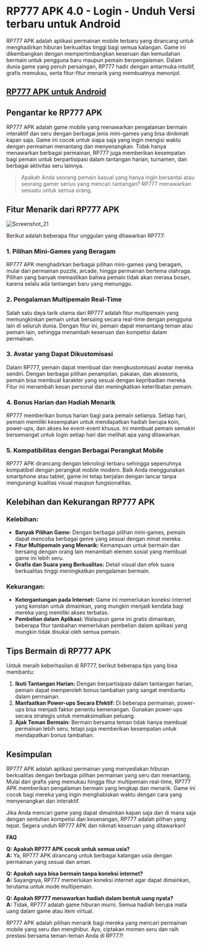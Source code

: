 # RP777 APK 4.0 - Login - Unduh Versi terbaru untuk Android

RP777 APK adalah aplikasi permainan mobile terbaru yang dirancang untuk menghadirkan hiburan berkualitas tinggi bagi semua kalangan. Game ini dikembangkan dengan mempertimbangkan keseruan dan kemudahan bermain untuk pengguna baru maupun pemain berpengalaman. Dalam dunia game yang penuh persaingan, RP777 hadir dengan antarmuka intuitif, grafis memukau, serta fitur-fitur menarik yang membuatnya menonjol.

## [RP777 APK untuk Android](https://apktodo.net/rp777-slot/)

## **Pengantar ke RP777 APK**

RP777 APK adalah game mobile yang menawarkan pengalaman bermain interaktif dan seru dengan berbagai jenis mini-games yang bisa dinikmati kapan saja. Game ini cocok untuk siapa saja yang ingin mengisi waktu dengan permainan menantang dan menyenangkan. Tidak hanya menawarkan berbagai permainan, RP777 juga memberikan kesempatan bagi pemain untuk berpartisipasi dalam tantangan harian, turnamen, dan berbagai aktivitas seru lainnya.

> Apakah Anda seorang pemain kasual yang hanya ingin bersantai atau seorang gamer serius yang mencari tantangan? RP777 menawarkan sesuatu untuk semua orang.

## **Fitur Menarik dari RP777 APK**

![Screenshot_21](https://github.com/user-attachments/assets/9a36247f-dea5-4073-8516-0a3452de7a18)

Berikut adalah beberapa fitur unggulan yang ditawarkan RP777:

### 1. **Pilihan Mini-Games yang Beragam**
RP777 APK menghadirkan berbagai pilihan mini-games yang beragam, mulai dari permainan puzzle, arcade, hingga permainan bertema olahraga. Pilihan yang banyak memastikan bahwa pemain tidak akan merasa bosan, karena selalu ada tantangan baru yang menunggu.

### 2. **Pengalaman Multipemain Real-Time**
Salah satu daya tarik utama dari RP777 adalah fitur multipemain yang memungkinkan pemain untuk bersaing secara real-time dengan pengguna lain di seluruh dunia. Dengan fitur ini, pemain dapat menantang teman atau pemain lain, sehingga menambah keseruan dan kompetisi dalam permainan.

### 3. **Avatar yang Dapat Dikustomisasi**
Dalam RP777, pemain dapat membuat dan mengkustomisasi avatar mereka sendiri. Dengan berbagai pilihan penampilan, pakaian, dan aksesoris, pemain bisa membuat karakter yang sesuai dengan kepribadian mereka. Fitur ini menambah kesan personal dan meningkatkan keterlibatan pemain.

### 4. **Bonus Harian dan Hadiah Menarik**
RP777 memberikan bonus harian bagi para pemain setianya. Setiap hari, pemain memiliki kesempatan untuk mendapatkan hadiah berupa koin, power-ups, dan akses ke event-event khusus. Ini membuat pemain semakin bersemangat untuk login setiap hari dan melihat apa yang ditawarkan.

### 5. **Kompatibilitas dengan Berbagai Perangkat Mobile**
RP777 APK dirancang dengan teknologi terbaru sehingga sepenuhnya kompatibel dengan perangkat mobile modern. Baik Anda menggunakan smartphone atau tablet, game ini tetap berjalan dengan lancar tanpa mengurangi kualitas visual maupun fungsionalitas.

## **Kelebihan dan Kekurangan RP777 APK**

### **Kelebihan:**
- **Banyak Pilihan Game:** Dengan berbagai pilihan mini-games, pemain dapat mencoba berbagai genre yang sesuai dengan minat mereka.
- **Fitur Multipemain yang Menarik:** Kemampuan untuk bermain dan bersaing dengan orang lain menambah elemen sosial yang membuat game ini lebih seru.
- **Grafis dan Suara yang Berkualitas:** Detail visual dan efek suara berkualitas tinggi meningkatkan pengalaman bermain.

### **Kekurangan:**
- **Ketergantungan pada Internet:** Game ini memerlukan koneksi internet yang konstan untuk dimainkan, yang mungkin menjadi kendala bagi mereka yang memiliki akses terbatas.
- **Pembelian dalam Aplikasi:** Walaupun game ini gratis dimainkan, beberapa fitur tambahan memerlukan pembelian dalam aplikasi yang mungkin tidak disukai oleh semua pemain.

## **Tips Bermain di RP777 APK**

Untuk meraih keberhasilan di RP777, berikut beberapa tips yang bisa membantu:

1. **Ikuti Tantangan Harian:** Dengan berpartisipasi dalam tantangan harian, pemain dapat memperoleh bonus tambahan yang sangat membantu dalam permainan.
2. **Manfaatkan Power-ups Secara Efektif:** Di beberapa permainan, power-ups bisa menjadi faktor penentu kemenangan. Gunakan power-ups secara strategis untuk memaksimalkan peluang.
3. **Ajak Teman Bermain:** Bermain bersama teman tidak hanya membuat permainan lebih seru, tetapi juga memberikan kesempatan untuk mendapatkan bonus tambahan.

## **Kesimpulan**

RP777 APK adalah aplikasi permainan yang menyediakan hiburan berkualitas dengan berbagai pilihan permainan yang seru dan menantang. Mulai dari grafis yang memukau hingga fitur multipemain real-time, RP777 APK memberikan pengalaman bermain yang lengkap dan menarik. Game ini cocok bagi mereka yang ingin menghabiskan waktu dengan cara yang menyenangkan dan interaktif.

Jika Anda mencari game yang dapat dimainkan kapan saja dan di mana saja dengan sentuhan kompetisi dan kesenangan, RP777 adalah pilihan yang tepat. Segera unduh RP777 APK dan nikmati keseruan yang ditawarkan!

**FAQ**

**Q: Apakah RP777 APK cocok untuk semua usia?**  
**A:** Ya, RP777 APK dirancang untuk berbagai kalangan usia dengan permainan yang sesuai dan aman.

**Q: Apakah saya bisa bermain tanpa koneksi internet?**  
**A:** Sayangnya, RP777 memerlukan koneksi internet agar dapat dimainkan, terutama untuk mode multipemain.

**Q: Apakah RP777 menawarkan hadiah dalam bentuk uang nyata?**  
**A:** Tidak, RP777 adalah game hiburan murni. Semua hadiah berupa mata uang dalam game atau item virtual.

RP777 APK adalah pilihan menarik bagi mereka yang mencari permainan mobile yang seru dan menghibur. Ayo, ciptakan momen seru dan raih prestasi bersama teman-teman Anda di RP777!
